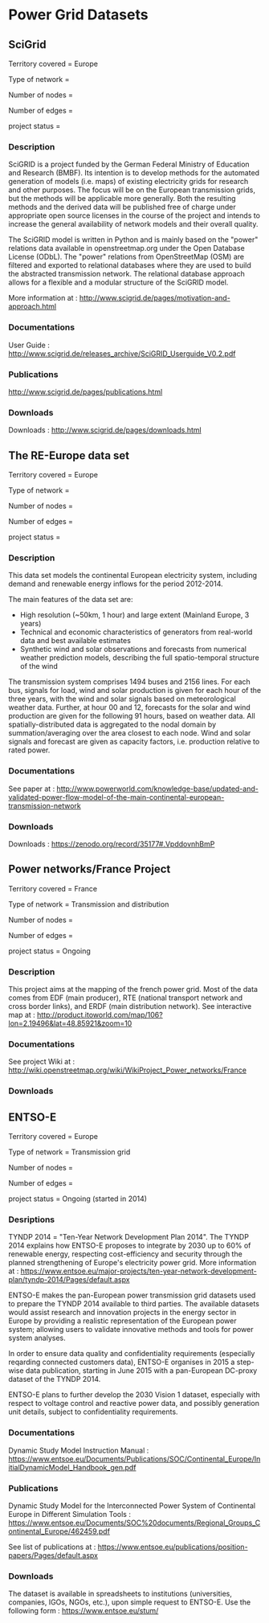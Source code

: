 # Power Grid Datasets

## SciGrid

Territory covered = Europe

Type of network =  

Number of nodes =

Number of edges =

project status =

### Description

SciGRID is a project funded by the German Federal Ministry of Education and Research (BMBF). Its intention is to develop methods for the automated generation of models (i.e. maps) of existing electricity grids for research and other purposes. The focus will be on the European transmission grids, but the methods will be applicable more generally. Both the resulting methods and the derived data will be published free of charge under appropriate open source licenses in the course of the project and intends to increase the general availability of network models and their overall quality.

The SciGRID model is written in Python and is mainly based on the "power" relations data available in openstreetmap.org under the Open Database License (ODbL). The "power" relations from OpenStreetMap (OSM) are filtered and exported to relational databases where they are used to build the abstracted transmission network. The relational database approach allows for a flexible and a modular structure of the SciGRID model. 

More information at : http://www.scigrid.de/pages/motivation-and-approach.html

### Documentations

User Guide : http://www.scigrid.de/releases_archive/SciGRID_Userguide_V0.2.pdf

### Publications

http://www.scigrid.de/pages/publications.html

### Downloads

Downloads : http://www.scigrid.de/pages/downloads.html


## The RE-Europe data set

Territory covered = Europe

Type of network =  

Number of nodes =

Number of edges =

project status =

### Description

This data set models the continental European electricity system, including demand and renewable energy inflows for the period 2012-2014.

The main features of the data set are:

- High resolution (~50km, 1 hour) and large extent (Mainland Europe, 3 years)
- Technical and economic characteristics of generators from real-world data and best available estimates
- Synthetic wind and solar observations and forecasts from numerical weather prediction models, describing the full spatio-temporal structure of the wind

The transmission system comprises 1494 buses and 2156 lines. For each bus, signals for load, wind and solar production is given for each hour of the three years, with the wind and solar signals based on meteorological weather data.
Further, at hour 00 and 12, forecasts for the solar and wind production are given for the following 91 hours, based on weather data.
All spatially-distributed data is aggregated to the nodal domain by summation/averaging over the area closest to each node.
Wind and solar signals and forecast are given as capacity factors, i.e. production relative to rated power.


### Documentations

See paper at : http://www.powerworld.com/knowledge-base/updated-and-validated-power-flow-model-of-the-main-continental-european-transmission-network

### Downloads

Downloads : https://zenodo.org/record/35177#.VpddovnhBmP



## Power networks/France Project

Territory covered = France

Type of network =  Transmission and distribution

Number of nodes =

Number of edges =

project status = Ongoing

### Description

This project aims at the mapping of the french power grid. Most of the data comes from EDF (main producer), RTE (national transport network and cross border links), and ERDF (main distribution network). 
See interactive map at : http://product.itoworld.com/map/106?lon=2.19496&lat=48.85921&zoom=10

### Documentations

See project Wiki at : http://wiki.openstreetmap.org/wiki/WikiProject_Power_networks/France

### Downloads


## ENTSO-E

Territory covered = Europe

Type of network =  Transmission grid

Number of nodes =

Number of edges =

project status = Ongoing (started in 2014)


### Desriptions

TYNDP 2014 = "Ten-Year Network Development Plan 2014". The TYNDP 2014 explains how ENTSO-E proposes to integrate by 2030 up to 60% of renewable energy, respecting cost-efficiency and security through the planned strengthening of Europe's electricity power grid.
More information at : https://www.entsoe.eu/major-projects/ten-year-network-development-plan/tyndp-2014/Pages/default.aspx

ENTSO-E makes the pan-European power transmission grid datasets used to prepare the TYNDP 2014 available to third parties. The available datasets would assist research and innovation projects in the energy sector in Europe by providing a realistic representation of the European power system; allowing users to validate innovative methods and tools for power system analyses.

In order to ensure data quality and confidentiality requirements (especially reqarding connected customers data), ENTSO-E organises in 2015 a step-wise data publication, starting in June 2015 with a pan-European DC-proxy dataset of the TYNDP 2014.

ENTSO-E plans to further develop the 2030 Vision 1 dataset, especially with respect to voltage control and reactive power data, and possibly generation unit details, subject to confidentiality requirements.

### Documentations

Dynamic Study Model Instruction Manual : https://www.entsoe.eu/Documents/Publications/SOC/Continental_Europe/InitialDynamicModel_Handbook_gen.pdf

### Publications

Dynamic Study Model for the Interconnected Power System of Continental Europe in Different Simulation Tools : https://www.entsoe.eu/Documents/SOC%20documents/Regional_Groups_Continental_Europe/462459.pdf

See list of publications at : https://www.entsoe.eu/publications/position-papers/Pages/default.aspx

### Downloads

The dataset is available in spreadsheets to institutions (universities, companies, IGOs, NGOs, etc.), upon simple request to ENTSO-E.
Use the following form : https://www.entsoe.eu/stum/